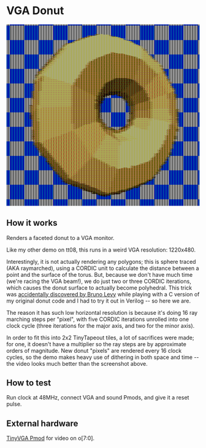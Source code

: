 <!---

This file is used to generate your project datasheet. Please fill in the information below and delete any unused
sections.

You can also include images in this folder and reference them in the markdown. Each image must be less than
512 kb in size, and the combined size of all images must be less than 1 MB.
-->

# VGA Donut

![preview](preview.png)

## How it works

Renders a faceted donut to a VGA monitor.

Like my other demo on tt08, this runs in a weird VGA resolution: 1220x480.

Interestingly, it is not actually rendering any polygons; this is sphere traced
(AKA raymarched), using a CORDIC unit to calculate the distance between a point
and the surface of the torus. But, because we don't have much time (we're racing
the VGA beam!), we do just two or three CORDIC iterations, which causes the
donut surface to actually become polyhedral. This trick was [accidentally
discovered by Bruno Levy](https://x.com/BrunoLevy01/status/1718674786954399798)
while playing with a C version of my original donut code and I had to try it out
in Verilog -- so here we are.

The reason it has such low horizontal resolution is because it's doing 16 ray
marching steps per "pixel", with five CORDIC iterations unrolled into one clock
cycle (three iterations for the major axis, and two for the minor axis).

In order to fit this into 2x2 TinyTapeout tiles, a lot of sacrifices were made;
for one, it doesn't have a multiplier so the ray steps are by approximate orders
of magnitude. New donut "pixels" are rendered every 16 clock cycles, so the demo
makes heavy use of dithering in both space and time -- the video looks much
better than the screenshot above.

## How to test

Run clock at 48MHz, connect VGA and sound Pmods, and give it a reset pulse.

## External hardware

[TinyVGA Pmod](https://github.com/mole99/tiny-vga) for video on o[7:0].
